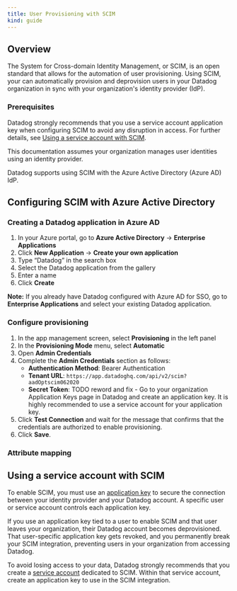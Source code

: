 ```yaml
---
title: User Provisioning with SCIM
kind: guide
---
```


## Overview

The System for Cross-domain Identity Management, or SCIM, is an open standard that allows for the automation of user provisioning. Using SCIM, your can automatically provision and deprovision users in your Datadog organization in sync with your organization's identity provider (IdP).

### Prerequisites

Datadog strongly recommends that you use a service account application key when configuring SCIM to avoid any disruption in access. For further details, see [Using a service account with SCIM][1].

This documentation assumes your organization manages user identities using an identity provider. 

Datadog supports using SCIM with the Azure Active Directory (Azure AD) IdP.

## Configuring SCIM with Azure Active Directory

### Creating a Datadog application in Azure AD

1. In your Azure portal, go to **Azure Active Directory** -> **Enterprise Applications**
1. Click **New Application** -> **Create your own application**
1. Type “Datadog” in the search box
1. Select the Datadog application from the gallery 
1. Enter a name
1. Click **Create**

**Note:** If you already have Datadog configured with Azure AD for SSO, go to **Enterprise Applications** and select your existing Datadog application.

### Configure provisioning

1. In the app management screen, select **Provisioning** in the left panel
1. In the **Provisioning Mode** menu, select **Automatic**
1. Open **Admin Credentials**
1. Complete the **Admin Credentials** section as follows:
    - **Authentication Method**: Bearer Authentication
    - **Tenant URL**: `https://app.datadoghq.com/api/v2/scim?aadOptscim062020`
    - **Secret Token**: TODO reword and fix - Go to your organization Application Keys page in Datadog and create an application key. It is highly recommended to use a service account for your application key.
1. Click **Test Connection** and wait for the message that confirms that the credentials are authorized to enable provisioning.
1. Click **Save**.

### Attribute mapping

## Using a service account with SCIM

To enable SCIM, you must use an [application key][2] to secure the connection between your identity provider and your Datadog account. A specific user or service account controls each application key.

If you use an application key tied to a user to enable SCIM and that user leaves your organization, their Datadog account becomes deprovisioned. That user-specific application key gets revoked, and you permanently break your SCIM integration, preventing users in your organization from accessing Datadog.

To avoid losing access to your data, Datadog strongly recommends that you create a [service account][3] dedicated to SCIM. Within that service account, create an application key to use in the SCIM integration.

[1]: /account_management/guide/scim/#using-a-service-account-with-scim
[2]: /account_management/api-app-keys
[3]: /account_management/org_settings/service_accounts
